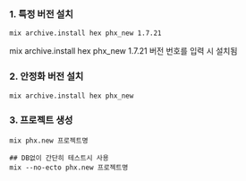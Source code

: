 ### 1. 특정 버전 설치

```
mix archive.install hex phx_new 1.7.21
```
mix archive.install hex phx_new 1.7.21  버전 번호를 입력 시 설치됨

### 2. 안정화 버전 설치
```
mix archive.install hex phx_new
```

### 3. 프로젝트 생성
```
mix phx.new 프로젝트명

## DB없이 간단히 테스트시 사용
mix --no-ecto phx.new 프로젝트명
```